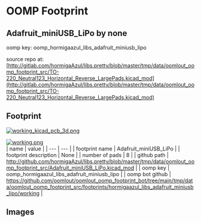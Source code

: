 # OOMP Footprint  
## Adafruit_miniUSB_LiPo  by none  
  
oomp key: oomp_hormigaazul_libs_adafruit_miniusb_lipo  
  
source repo at: [http://gitlab.com/hormigaAzul/libs.pretty/blob/master/tmp/data/oomlout_oomp_footprint_src/TO-220_Neutral123_Horizontal_Reverse_LargePads.kicad_mod](http://gitlab.com/hormigaAzul/libs.pretty/blob/master/tmp/data/oomlout_oomp_footprint_src/TO-220_Neutral123_Horizontal_Reverse_LargePads.kicad_mod)  
## Footprint  
  
[![working_kicad_pcb_3d.png](working_kicad_pcb_3d_600.png)](working_kicad_pcb_3d.png)  
  
[![working.png](working_600.png)](working.png)  
| name | value | 
| --- | --- | 
| footprint name | Adafruit_miniUSB_LiPo | 
| footprint description | None | 
| number of pads | 8 | 
| github path | http://github.com/hormigaAzul/libs.pretty/blob/master/tmp/data/oomlout_oomp_footprint_src/Adafruit_miniUSB_LiPo.kicad_mod | 
| oomp key | oomp_hormigaazul_libs_adafruit_miniusb_lipo | 
| oomp bot github | https://github.com/oomlout/oomlout_oomp_footprint_bot/tree/main/tmp/data/oomlout_oomp_footprint_src/footprints/hormigaazul_libs_adafruit_miniusb_lipo/working | 
## Images  
